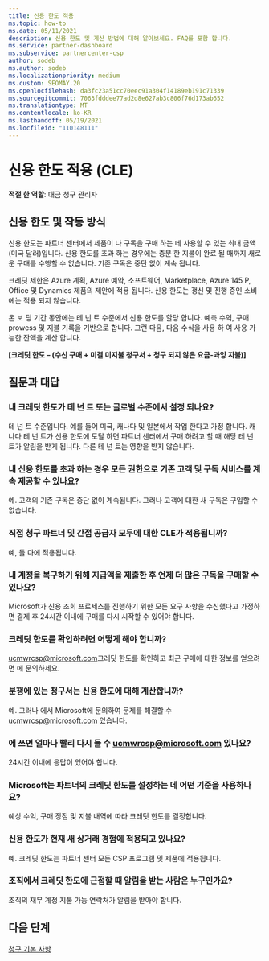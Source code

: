 ```yaml
---
title: 신용 한도 적용
ms.topic: how-to
ms.date: 05/11/2021
description: 신용 한도 및 계산 방법에 대해 알아보세요. FAQ를 포함 합니다.
ms.service: partner-dashboard
ms.subservice: partnercenter-csp
author: sodeb
ms.author: sodeb
ms.localizationpriority: medium
ms.custom: SEOMAY.20
ms.openlocfilehash: da3fc23a51cc70eec91a304f14189eb191c71339
ms.sourcegitcommit: 7063fdddee77ad2d8e627ab3c806f76d173ab652
ms.translationtype: MT
ms.contentlocale: ko-KR
ms.lasthandoff: 05/19/2021
ms.locfileid: "110148111"
---
```

# <a name="credit-limit-enforcement-cle"></a>신용 한도 적용 (CLE)

**적절 한 역할**: 대금 청구 관리자

## <a name="your-credit-limit-and-how-it-works"></a>신용 한도 및 작동 방식

신용 한도는 파트너 센터에서 제품이 나 구독을 구매 하는 데 사용할 수 있는 최대 금액 (미국 달러)입니다. 신용 한도를 초과 하는 경우에는 충분 한 지불이 완료 될 때까지 새로운 구매를 수행할 수 없습니다. 기존 구독은 중단 없이 계속 됩니다.

크레딧 제한은 Azure 계획, Azure 예약, 소프트웨어, Marketplace, Azure 145 P, Office 및 Dynamics 제품의 제안에 적용 됩니다. 신용 한도는 갱신 및 진행 중인 소비에는 적용 되지 않습니다.

온 보 딩 기간 동안에는 테 넌 트 수준에서 신용 한도를 할당 합니다. 예측 수익, 구매 prowess 및 지불 기록을 기반으로 합니다. 그런 다음, 다음 수식을 사용 하 여 사용 가능한 잔액을 계산 합니다.

**[크레딧 한도 – (수신 구매 + 미결 미지불 청구서 + 청구 되지 않은 요금-과잉 지불)]**

## <a name="frequently-asked-questions"></a>질문과 대답

### <a name="is-my-credit-limit-set-at-the-tenant-or-global-level"></a>내 크레딧 한도가 테 넌 트 또는 글로벌 수준에서 설정 되나요?

테 넌 트 수준입니다. 예를 들어 미국, 캐나다 및 일본에서 작업 한다고 가정 합니다. 캐나다 테 넌 트가 신용 한도에 도달 하면 파트너 센터에서 구매 하려고 할 때 해당 테 넌 트가 알림을 받게 됩니다. 다른 테 넌 트는 영향을 받지 않습니다. 

### <a name="if-i-exceed-my-credit-limit-can-i-continue-servicing-existing-customers-and-subscriptions-with-full-access"></a>내 신용 한도를 초과 하는 경우 모든 권한으로 기존 고객 및 구독 서비스를 계속 제공할 수 있나요?

예. 고객의 기존 구독은 중단 없이 계속됩니다. 그러나 고객에 대한 새 구독은 구입할 수 없습니다.

### <a name="does-cle-apply-to-both-direct-bill-partners-and-indirect-providers"></a>직접 청구 파트너 및 간접 공급자 모두에 대한 CLE가 적용됩니까?

예, 둘 다에 적용됩니다.

### <a name="after-i-submit-my-payment-to-reinstate-my-account-when-can-i-purchase-more-subscriptions"></a>내 계정을 복구하기 위해 지급액을 제출한 후 언제 더 많은 구독을 구매할 수 있나요? 

Microsoft가 신용 조회 프로세스를 진행하기 위한 모든 요구 사항을 수신했다고 가정하면 결제 후 24시간 이내에 구매를 다시 시작할 수 있어야 합니다.

### <a name="how-can-i-check-my-credit-limit"></a>크레딧 한도를 확인하려면 어떻게 해야 합니까?

[ucmwrcsp@microsoft.com](mailto:ucmwrcsp@microsoft.com)크레딧 한도를 확인하고 최근 구매에 대한 정보를 얻으려면 에 문의하세요.

### <a name="do-invoices-that-are-in-dispute-count-against-the-credit-limit"></a>분쟁에 있는 청구서는 신용 한도에 대해 계산합니까?

예. 그러나 에서 Microsoft에 문의하여 문제를 해결할 수 [ucmwrcsp@microsoft.com](mailto:ucmwrcsp@microsoft.com) 있습니다.

### <a name="how-soon-will-i-hear-back-if-i-write-to-ucmwrcspmicrosoftcom"></a>에 쓰면 얼마나 빨리 다시 들 수 ucmwrcsp@microsoft.com 있나요?

24시간 이내에 응답이 있어야 합니다. 

### <a name="what-criteria-does-microsoft-use-for-setting-a-partners-credit-limit"></a>Microsoft는 파트너의 크레딧 한도를 설정하는 데 어떤 기준을 사용하나요?

예상 수익, 구매 장점 및 지불 내역에 따라 크레딧 한도를 결정합니다.

### <a name="is-the-credit-limit-currently-enforced-on-the-new-commerce-experience"></a>신용 한도가 현재 새 상거래 경험에 적용되고 있나요?

예. 크레딧 한도는 파트너 센터 모든 CSP 프로그램 및 제품에 적용됩니다.

### <a name="who-will-receive-the-notification-when-my-organization-is-nearing-its-credit-limit"></a>조직에서 크레딧 한도에 근접할 때 알림을 받는 사람은 누구인가요?

조직의 재무 계정 지불 가능 연락처가 알림을 받아야 합니다.

## <a name="next-steps"></a>다음 단계

[청구 기본 사항](./billing-basics.md)
